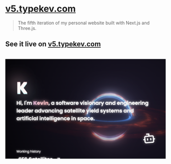 # [v5.typekev.com](https://v5.typekev.com/)

> The fifth iteration of my personal website built with Next.js and Three.js.

## See it live on [v5.typekev.com](https://v5.typekev.com/)

<br/>
<a href="https://typekev.com">
  <div align="center">
    <img src="./docs/static/images/typekev-site.png" />
  </div>
</a>
<br/>